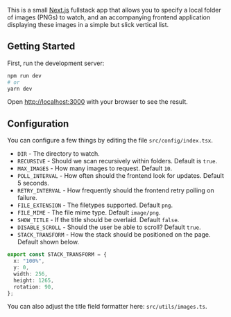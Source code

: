 This is a small [Next.js](https://nextjs.org/) fullstack app that allows you to specify a local folder of images (PNGs) to watch, and an accompanying frontend application displaying these images in a simple but slick vertical list.

## Getting Started

First, run the development server:

```bash
npm run dev
# or
yarn dev
```

Open [http://localhost:3000](http://localhost:3000) with your browser to see the result.

## Configuration

You can configure a few things by editing the file `src/config/index.tsx`.

- `DIR` - The directory to watch.
- `RECURSIVE` - Should we scan recursively within folders. Default is `true`.
- `MAX_IMAGES` - How many images to request. Default `10`.
- `POLL_INTERVAL` - How often should the frontend look for updates. Default 5 seconds.
- `RETRY_INTERVAL` - How frequently should the frontend retry polling on failure.
- `FILE_EXTENSION` - The filetypes supported. Default `png`.
- `FILE_MIME` - The file mime type. Default `image/png`.
- `SHOW_TITLE` - If the title should be overlaid. Default `false`.
- `DISABLE_SCROLL` - Should the user be able to scroll? Default `true`.
- `STACK_TRANSFORM` - How the stack should be positioned on the page. Default shown below.

```ts
export const STACK_TRANSFORM = {
  x: "100%",
  y: 0,
  width: 256,
  height: 1265,
  rotation: 90,
};
```

You can also adjust the title field formatter here: `src/utils/images.ts`.
